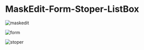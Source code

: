 # MaskEdit-Form-Stoper-ListBox

![maskedit](https://user-images.githubusercontent.com/37801354/38427351-4b4b8962-39b9-11e8-9547-986ae6cb0404.JPG)


![form](https://user-images.githubusercontent.com/37801354/38427386-659343fa-39b9-11e8-94f8-4efb075da612.JPG)


![stoper](https://user-images.githubusercontent.com/37801354/38427388-67af5160-39b9-11e8-9eaf-88e7688e6cd7.JPG)

